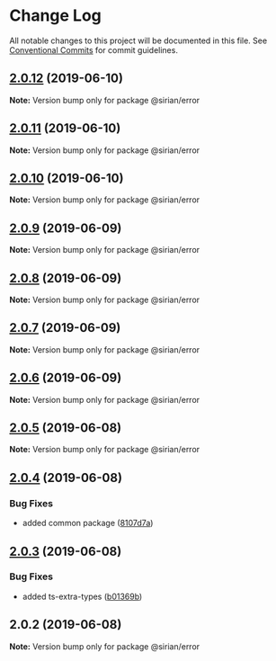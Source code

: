 # Change Log

All notable changes to this project will be documented in this file.
See [Conventional Commits](https://conventionalcommits.org) for commit guidelines.

## [2.0.12](https://github.com/sirian/js/compare/@sirian/error@2.0.11...@sirian/error@2.0.12) (2019-06-10)

**Note:** Version bump only for package @sirian/error





## [2.0.11](https://github.com/sirian/js/compare/@sirian/error@2.0.10...@sirian/error@2.0.11) (2019-06-10)

**Note:** Version bump only for package @sirian/error





## [2.0.10](https://github.com/sirian/js/compare/@sirian/error@2.0.9...@sirian/error@2.0.10) (2019-06-10)

**Note:** Version bump only for package @sirian/error





## [2.0.9](https://github.com/sirian/js/compare/@sirian/error@2.0.8...@sirian/error@2.0.9) (2019-06-09)

**Note:** Version bump only for package @sirian/error





## [2.0.8](https://github.com/sirian/js/compare/@sirian/error@2.0.7...@sirian/error@2.0.8) (2019-06-09)

**Note:** Version bump only for package @sirian/error





## [2.0.7](https://github.com/sirian/js/compare/@sirian/error@2.0.6...@sirian/error@2.0.7) (2019-06-09)

**Note:** Version bump only for package @sirian/error





## [2.0.6](https://github.com/sirian/js/compare/@sirian/error@2.0.5...@sirian/error@2.0.6) (2019-06-09)

**Note:** Version bump only for package @sirian/error





## [2.0.5](https://github.com/sirian/js/compare/@sirian/error@2.0.4...@sirian/error@2.0.5) (2019-06-08)

**Note:** Version bump only for package @sirian/error





## [2.0.4](https://github.com/sirian/js/compare/@sirian/error@2.0.3...@sirian/error@2.0.4) (2019-06-08)


### Bug Fixes

* added common package ([8107d7a](https://github.com/sirian/js/commit/8107d7a))





## [2.0.3](https://github.com/sirian/js/compare/@sirian/error@2.0.2...@sirian/error@2.0.3) (2019-06-08)


### Bug Fixes

* added ts-extra-types ([b01369b](https://github.com/sirian/js/commit/b01369b))





## 2.0.2 (2019-06-08)

**Note:** Version bump only for package @sirian/error
